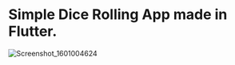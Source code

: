 # Simple Dice Rolling App made in Flutter.

![Screenshot_1601004624](https://user-images.githubusercontent.com/47337941/94223792-d17b9500-febe-11ea-9322-ecbec06d1a3e.png)
